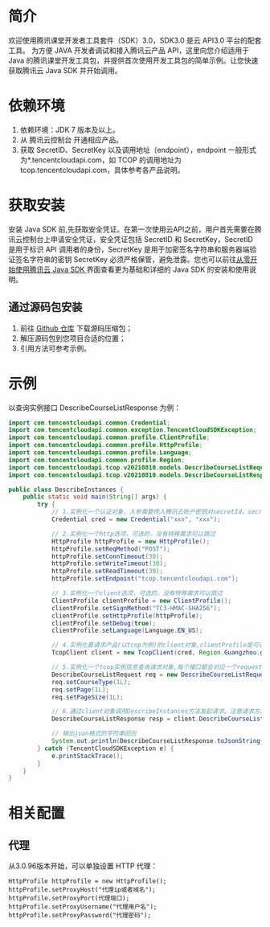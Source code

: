 # 简介

欢迎使用腾讯课堂开发者工具套件（SDK）3.0，SDK3.0 是云 API3.0 平台的配套工具。
为方便 JAVA 开发者调试和接入腾讯云产品 API，这里向您介绍适用于 Java 的腾讯课堂开发工具包，并提供首次使用开发工具包的简单示例。让您快速获取腾讯云 Java SDK 并开始调用。

# 依赖环境

1. 依赖环境：JDK 7 版本及以上。
2. 从 腾讯云控制台 开通相应产品。
3. 获取 SecretID、SecretKey 以及调用地址（endpoint），endpoint 一般形式为\*.tencentcloudapi.com，如 TCOP 的调用地址为 tcop.tencentcloudapi.com，具体参考各产品说明。

# 获取安装

安装 Java SDK 前,先获取安全凭证。在第一次使用云API之前，用户首先需要在腾讯云控制台上申请安全凭证，安全凭证包括 SecretID 和 SecretKey，SecretID 是用于标识 API 调用者的身份，SecretKey 是用于加密签名字符串和服务器端验证签名字符串的密钥 SecretKey 必须严格保管，避免泄露。您也可以前往[从零开始使用腾讯云 Java SDK ](https://cloud.tencent.com/developer/article/1839228)界面查看更为基础和详细的 Java SDK 的安装和使用说明。

## 通过源码包安装

1. 前往 [Github 仓库](https://github.com/tencentoed/openplatform-docs/tree/main/openapi/sdks/tencentcloud-sdk-java) 下载源码压缩包；
2. 解压源码包到您项目合适的位置；
3. 引用方法可参考示例。

# 示例

以查询实例接口 DescribeCourseListResponse 为例：

```java
import com.tencentcloudapi.common.Credential;
import com.tencentcloudapi.common.exception.TencentCloudSDKException;
import com.tencentcloudapi.common.profile.ClientProfile;
import com.tencentcloudapi.common.profile.HttpProfile;
import com.tencentcloudapi.common.profile.Language;
import com.tencentcloudapi.common.profile.Region;
import com.tencentcloudapi.tcop.v20210810.models.DescribeCourseListRequest;
import com.tencentcloudapi.tcop.v20210810.models.DescribeCourseListResponse;

public class DescribeInstances {
    public static void main(String[] args) {
        try {
            // 1.实例化一个认证对象，入参需要传入腾讯云账户密钥对secretId，secretKey。
            Credential cred = new Credential("xxx", "xxx");

            // 2.实例化一个http选项，可选的，没有特殊需求可以跳过
            HttpProfile httpProfile = new HttpProfile();
            httpProfile.setReqMethod("POST");
            httpProfile.setConnTimeout(30);
            httpProfile.setWriteTimeout(30);
            httpProfile.setReadTimeout(30);
            httpProfile.setEndpoint("tcop.tencentcloudapi.com");

            // 3.实例化一个client选项，可选的，没有特殊需求可以跳过
            ClientProfile clientProfile = new ClientProfile();
            clientProfile.setSignMethod("TC3-HMAC-SHA256");
            clientProfile.setHttpProfile(httpProfile);
            clientProfile.setDebug(true);
            clientProfile.setLanguage(Language.EN_US);

            // 4.实例化要请求产品(以tcop为例)的client对象,clientProfile是可选的
            TcopClient client = new TcopClient(cred, Region.Guangzhou.getValue(), clientProfile);

            // 5.实例化一个tcop实例信息查询请求对象,每个接口都会对应一个request对象。
            DescribeCourseListRequest req = new DescribeCourseListRequest();
            req.setCourseType(1L);
            req.setPage(1L);
            req.setPageSize(1L);

            // 6.通过client对象调用DescribeInstances方法发起请求。注意请求方法名与请求对象是对应的
            DescribeCourseListResponse resp = client.DescribeCourseList(req);

            // 输出json格式的字符串回包
            System.out.println(DescribeCourseListResponse.toJsonString(resp));
        } catch (TencentCloudSDKException e) {
            e.printStackTrace();
        }
    }
}
```

# 相关配置

## 代理

从3.0.96版本开始，可以单独设置 HTTP 代理：

```
HttpProfile httpProfile = new HttpProfile();
httpProfile.setProxyHost("代理ip或者域名");
httpProfile.setProxyPort(代理端口);
httpProfile.setProxyUsername("代理用户名");
httpProfile.setProxyPassword("代理密码");
```
